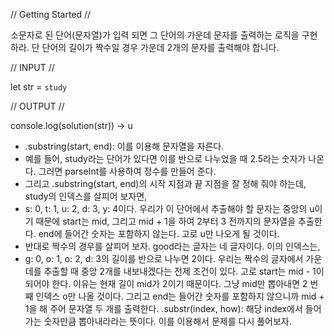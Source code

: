 // Getting Started //

소문자로 된 단어(문자열)가 입력 되면 그 단어의 가운데 문자를 출력하는 로직을 구현하라. 단 단어의 길이가 짝수일 경우 가운데 2개의 문자를 출력해야 합니다.

// INPUT //

let str = `study`

// OUTPUT //

console.log(solution(str)) -> u

- .substring(start, end): 이를 이용해 문자열을 자른다.
- 예를 들어, study라는 단어가 있다면 이를 반으로 나누었을 때 2.5라는 숫자가 나온다. 그러면 parseInt를 사용하여 정수를 만들어 준다.
- 그리고 .substring(start, end)의 시작 지점과 끝 지점을 잘 정해 줘야 하는데, study의 인덱스를 살피어 보자면,
- s: 0, t: 1, u: 2, d: 3, y: 4이다. 우리가 이 단어에서 추출해야 할 문자는 중앙의 u이기 때문에 start는 mid, 그리고 mid + 1을 하여 2부터 3 전까지의 문자열을 추출한다. end에 들어간 숫자는 포함하지 않는다. 고로 u만 나오게 될 것이다.
- 반대로 짝수의 경우를 살피어 보자. good라는 글자는 네 글자이다. 이의 인덱스는,
- g: 0, o: 1, o: 2, d: 3의 길이를 반으로 나누면 2이다. 우리는 짝수의 글자에서 가운데를 추출할 때 중앙 2개를 내보내겠다는 전제 조건이 있다. 고로 start는 mid - 1이 되어야 한다. 이유는  현재 길이 mid가 2이기 때문이다. 그냥 mid만 뽑아내면 2 번째 인덱스 o만 나올 것이다. 그리고 end는 들어간 숫자를 포함하지 않으니까 mid + 1을 해 주어 문자열 두 개를 출력한다.
.substr(index, how): 해당 index에서 들어가는 숫자만큼 뽑아내라라는 뜻이다. 이를 이용해서 문제를 다시 풀어보자.